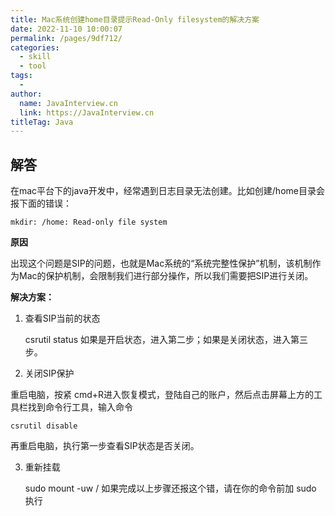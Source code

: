 ```yaml
---
title: Mac系统创建home目录提示Read-Only filesystem的解决方案
date: 2022-11-10 10:00:07
permalink: /pages/9df712/
categories:
  - skill
  - tool
tags:
  - 
author: 
  name: JavaInterview.cn
  link: https://JavaInterview.cn
titleTag: Java
---
```


## 解答

在mac平台下的java开发中，经常遇到日志目录无法创建。比如创建/home目录会报下面的错误：

    mkdir: /home: Read-only file system
    
**原因**
 
出现这个问题是SIP的问题，也就是Mac系统的“系统完整性保护”机制，该机制作为Mac的保护机制，会限制我们进行部分操作，所以我们需要把SIP进行关闭。

**解决方案：**

1. 查看SIP当前的状态

    csrutil status
如果是开启状态，进入第二步；如果是关闭状态，进入第三步。 

2. 关闭SIP保护

重启电脑，按紧 ​cmd+R​ 进入恢复模式，登陆自己的账户，然后点击屏幕上方的工具栏找到命令行工具，输入命令 ​

    csrutil disable​
再重启电脑，执行第一步查看SIP状态是否关闭。


3. 重新挂载

    ​sudo mount -uw /​
如果完成以上步骤还报这个错，请在你的命令前加 sudo 执行




